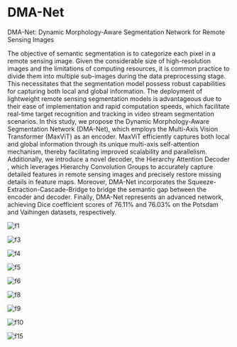 # DMA-Net
DMA-Net: Dynamic Morphology-Aware Segmentation Network for Remote Sensing Images  

The objective of semantic segmentation is to categorize each pixel in a remote sensing image. Given the considerable size of high-resolution images and the limitations of computing resources, it is common practice to divide them into multiple sub-images during the data preprocessing stage. This necessitates that the segmentation model possess robust capabilities for capturing both local and global information. The deployment of lightweight remote sensing segmentation models is advantageous due to their ease of implementation and rapid computation speeds, which facilitate real-time target recognition and tracking in video stream segmentation scenarios. In this study, we propose the Dynamic Morphology-Aware Segmentation Network (DMA-Net), which employs the Multi-Axis Vision Transformer (MaxViT) as an encoder. MaxViT efficiently captures both local and global information through its unique multi-axis self-attention mechanism, thereby facilitating improved scalability and parallelism. Additionally, we introduce a novel decoder, the Hierarchy Attention Decoder , which leverages Hierarchy Convolution Groups to accurately capture detailed features in remote sensing images and precisely restore missing details in feature maps. Moreover, DMA-Net incorporates the Squeeze-Extraction-Cascade-Bridge to bridge the semantic gap between the encoder and decoder. Finally, DMA-Net represents an advanced network, achieving Dice coefficient scores of 76.11\% and 76.03\% on the Potsdam and Vaihingen datasets, respectively.


![f1](https://github.com/user-attachments/assets/ef0eb989-86e3-4949-860d-9457a7cf6e73)


![f3](https://github.com/user-attachments/assets/a4d55de0-5dfe-4f92-a111-af30aa5f143f)


![f4](https://github.com/user-attachments/assets/4c175c22-1a68-41bc-bc13-dffdfca115b0)


![f5](https://github.com/user-attachments/assets/caa9fa16-4151-428e-a271-21e0c8892f69)


![f6](https://github.com/user-attachments/assets/49e0dfaf-cf95-46f8-ae1b-f3039dd694ae)


![f8](https://github.com/user-attachments/assets/da0a4547-e28d-476b-b1ff-4ea15a1a6107)


![f9](https://github.com/user-attachments/assets/05ab727a-f4b1-42d5-8d83-6b38aaed409b)


![f10](https://github.com/user-attachments/assets/ed69ff46-8903-4178-a7d1-0e7058c8783f)


![f15](https://github.com/user-attachments/assets/48514e41-1250-417d-b3e0-cbf5efcef2c9)
